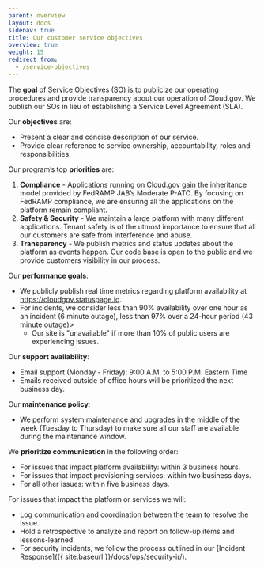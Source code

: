 ```yaml
---
parent: overview
layout: docs
sidenav: true
title: Our customer service objectives
overview: true
weight: 15
redirect_from:
  - /service-objectives
---
```



The **goal** of Service Objectives (SO) is to publicize our operating procedures and provide transparency about our operation of Cloud.gov. We publish our SOs in lieu of establishing a Service Level Agreement (SLA).

Our **objectives** are:

  - Present a clear and concise description of our service.
  - Provide clear reference to service ownership, accountability, roles and responsibilities.

Our program’s top **priorities** are:

  1. **Compliance** - Applications running on Cloud.gov gain the inheritance model provided by FedRAMP JAB’s Moderate P-ATO. By focusing on FedRAMP compliance, we are ensuring all the applications on the platform remain compliant.
  1. **Safety & Security** - We maintain a large platform with many different applications. Tenant safety is of the utmost importance to ensure that all our customers are safe from interference and abuse.
  1. **Transparency** - We publish metrics and status updates about the platform as events happen. Our code base is open to the public and we provide customers visibility in our process.

Our **performance goals**:

  - We publicly publish real time metrics regarding platform availability at https://cloudgov.statuspage.io.
  - For incidents, we consider less than 90% availability over one hour as an incident (6 minute outage), less than 97% over a 24-hour period (43 minute outage)>
    - Our site is "unavailable" if more than 10% of public users are experiencing issues.

Our **support availability**:

  - Email support (Monday - Friday): 9:00 A.M. to 5:00 P.M. Eastern Time
  - Emails received outside of office hours will be prioritized the next business day.

Our **maintenance policy**:

  - We perform system maintenance and upgrades in the middle of the week (Tuesday to Thursday) to make sure all our staff are available during the maintenance window.

We **prioritize communication** in the following order:

  - For issues that impact platform availability: within 3 business hours.
  - For issues that impact provisioning services: within two business days.
  - For all other issues: within five business days.

For issues that impact the platform or services we will:

  - Log communication and coordination between the team to resolve the issue.
  - Hold a retrospective to analyze and report on follow-up items and lessons-learned.
  - For security incidents, we follow the process outlined in our [Incident Response]({{ site.baseurl }}/docs/ops/security-ir/).
